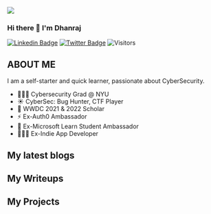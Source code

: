 <a href="https://www.youtube.com/codingpotter"><img align="center" src="https://raw.githubusercontent.com/dhanrajdc7/dhanrajdc7/main/images/back.png"/></a>

### Hi there 👋 I'm Dhanraj

[![Linkedin Badge](https://img.shields.io/badge/-heydc7-blue?style=plastic-square&logo=Linkedin&logoColor=white&link=https://www.linkedin.com/in/heydc7/)](https://www.linkedin.com/in/heydc7/)
[![Twitter Badge](https://img.shields.io/badge/-heydc7-blue?style=plastic-square&logo=twitter&logoColor=white&link=https://www.twitter.com/heydc7)](https://www.twitter.com/heydc7)
![Visitors](https://api.visitorbadge.io/api/visitors?path=https%3A%2F%2Fgithub.com%2Fheydc7%2F&label=Visitors&countColor=%23263759&style=flat)


## ABOUT ME
I am a self-starter and quick learner, passionate about CyberSecurity.

- 👨🏻‍🎓 Cybersecurity Grad @ NYU
- ☀️ CyberSec: Bug Hunter, CTF Player
- 🍎 WWDC 2021 & 2022 Scholar
- ⚡️ Ex-Auth0 Ambassador
- 🌟 Ex-Microsoft Learn Student Ambassador
- 👨🏻‍💻 Ex-Indie App Developer 

## My latest blogs
<!-- BLOG:START -->
<!-- BLOG:END -->

## My Writeups
<!-- WRITEUPS:START -->
<!-- WRITEUPS:END -->

## My Projects
<!-- PROJECTS:START -->
<!-- PROJECTS:END -->


